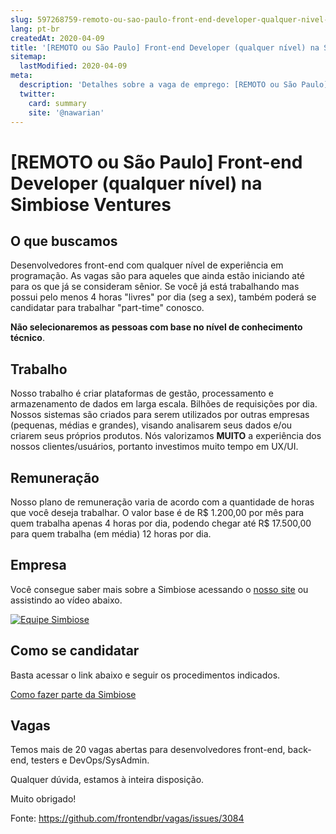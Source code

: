 ```yaml
---
slug: 597268759-remoto-ou-sao-paulo-front-end-developer-qualquer-nivel-na-simbiose-ventures
lang: pt-br
createdAt: 2020-04-09
title: '[REMOTO ou São Paulo] Front-end Developer (qualquer nível) na Simbiose Ventures - Vaga de Emprego'
sitemap:
  lastModified: 2020-04-09
meta:
  description: 'Detalhes sobre a vaga de emprego: [REMOTO ou São Paulo] Front-end Developer (qualquer nível) na Simbiose Ventures'
  twitter:
    card: summary
    site: '@nawarian'
---
```


# [REMOTO ou São Paulo] Front-end Developer (qualquer nível) na Simbiose Ventures

## O que buscamos
Desenvolvedores front-end com qualquer nível de experiência em programação. As vagas são para aqueles que ainda estão iniciando até para os que já se consideram sênior. Se você já está trabalhando mas possui pelo menos 4 horas "livres" por dia (seg a sex), também poderá se candidatar para trabalhar "part-time" conosco.

**Não selecionaremos as pessoas com base no nível de conhecimento técnico**.

## Trabalho
Nosso trabalho é criar plataformas de gestão, processamento e armazenamento de dados em larga escala. Bilhões de requisições por dia. Nossos sistemas são criados para serem utilizados por outras empresas (pequenas, médias e grandes), visando analisarem seus dados e/ou criarem seus próprios produtos.
Nós valorizamos **MUITO** a experiência dos nossos clientes/usuários, portanto investimos muito tempo em UX/UI.

## Remuneração
Nosso plano de remuneração varia de acordo com a quantidade de horas que você deseja trabalhar. 
O valor base é de R$ 1.200,00 por mês para quem trabalha apenas 4 horas por dia,  podendo chegar até R$ 17.500,00 para quem trabalha (em média) 12 horas por dia.

## Empresa
Você consegue saber mais sobre a Simbiose acessando o [nosso site](https://www.simbioseventures.com) ou assistindo ao vídeo abaixo.

[![Equipe Simbiose](https://i.imgur.com/5gzqKDC.png)](https://www.youtube.com/watch?v=71Gdag1CnSU)

## Como se candidatar
Basta acessar o link abaixo e seguir os procedimentos indicados.

[Como fazer parte da Simbiose](https://www.simbioseventures.com/trabalhar-na-simbiose/como-trabalhar-na-simbiose)

## Vagas
Temos mais de 20 vagas abertas para desenvolvedores front-end, back-end, testers e DevOps/SysAdmin.

Qualquer dúvida, estamos à inteira disposição.

Muito obrigado!

Fonte: https://github.com/frontendbr/vagas/issues/3084